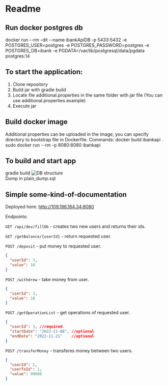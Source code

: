 # Readme

## Run docker postgres db
docker run --rm -dit --name ibankApiDB -p 5433:5432 -e POSTGRES_USER=postgres -e POSTGRES_PASSWORD=postgres -e POSTGRES_DB=ibank -e PGDATA=/var/lib/postgresql/data/pgdata postgres:14

## To start the application:
1. Clone repository
2. Build jar with gradle build
3. Locate file additional.properties in the same folder with jar file (You can use additional.properties.example)
4. Execute jar

## Build docker image 
Additional properties can be uploaded in the image, you can specify directory to bootstrap file in Dockerfile.
Commands: 
docker build ibankapi .
sudo docker run --rm -p 8080:8080 ibankapi

## To build and start app
gradle build
![DB structure](https://user-images.githubusercontent.com/64738590/200120972-8eeee6d8-11a9-4e9b-9a0b-440a7bb33bad.png)  
Dump in plain_dump.sql

## Simple some-kind-of-documentation
Deployed here: http://109.196.164.34:8080

Endpoints:  

`GET /api/dev/fillDb` - creates two new users and returns their ids.

`GET /getBalance/{userId}` - return requested user.

`POST /deposit` - put money to requested user.
```json
{
  "userId": 3, 
  "value": 10
}
```
`POST /withdrew` - take money from user.
```json
{
  "userId": 3,
  "value": 10
}
```
`POST /getOperationList` - get operations of requested user.
```json
{
  "userId": 3, //required
  "startDate": "2022-11-08", //optional
  "endDate": "2022-11-21"    //optional
}
```
`POST /transferMoney` - transferes money between two users.
```json
{
  "userId": 2,
  "userToId": 1,
  "value": 90000
}
```